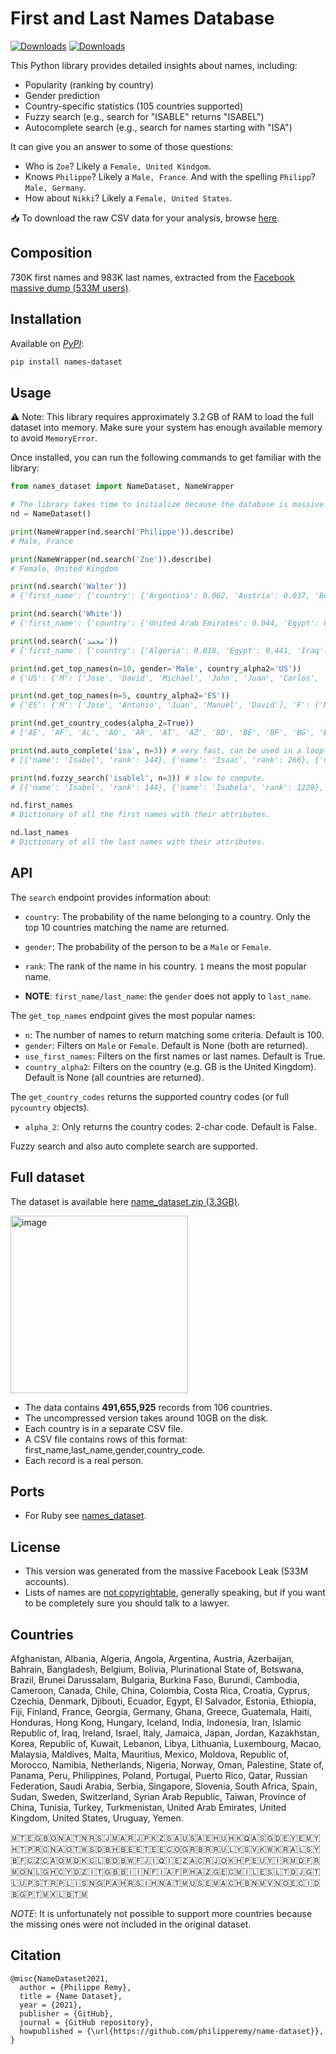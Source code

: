 # First and Last Names Database

[![Downloads](https://pepy.tech/badge/names-dataset)](https://pepy.tech/project/names-dataset)
[![Downloads](https://pepy.tech/badge/names-dataset/month)](https://pepy.tech/project/names-dataset/month)

This Python library provides detailed insights about names, including:
- Popularity (ranking by country)
- Gender prediction
- Country-specific statistics (105 countries supported)
- Fuzzy search (e.g., search for "ISABLE" returns "ISABEL")
- Autocomplete search (e.g., search for names starting with "ISA")



It can give you an answer to some of those questions:
- Who is `Zoe`? Likely a `Female, United Kindgom`. 
- Knows `Philippe`? Likely a `Male, France`. And with the spelling `Philipp`? `Male, Germany`.
- How about `Nikki`? Likely a `Female, United States`.

📥 To download the raw CSV data for your analysis, browse [here](#full-dataset).

## Composition

730K first names and 983K last names, extracted from the [Facebook massive dump (533M users)](https://www.theguardian.com/technology/2021/apr/03/500-million-facebook-users-website-hackers).

## Installation

Available on *[PyPI](https://pypi.org/project/names-dataset/)*:

```bash
pip install names-dataset
```

## Usage

⚠️ Note: This library requires approximately 3.2 GB of RAM to load the full dataset into memory. Make sure your system has enough available memory to avoid `MemoryError`.

Once installed, you can run the following commands to get familiar with the library:

```python
from names_dataset import NameDataset, NameWrapper

# The library takes time to initialize because the database is massive. A tip is to include its initialization in your app's startup process.
nd = NameDataset()

print(NameWrapper(nd.search('Philippe')).describe)
# Male, France

print(NameWrapper(nd.search('Zoe')).describe)
# Female, United Kingdom

print(nd.search('Walter'))
# {'first_name': {'country': {'Argentina': 0.062, 'Austria': 0.037, 'Bolivia, Plurinational State of': 0.042, 'Colombia': 0.096, 'Germany': 0.044, 'Italy': 0.295, 'Peru': 0.185, 'United States': 0.159, 'Uruguay': 0.036, 'South Africa': 0.043}, 'gender': {'Female': 0.007, 'Male': 0.993}, 'rank': {'Argentina': 37, 'Austria': 34, 'Bolivia, Plurinational State of': 67, 'Colombia': 250, 'Germany': 214, 'Italy': 193, 'Peru': 27, 'United States': 317, 'Uruguay': 44, 'South Africa': 388}}, 'last_name': {'country': {'Austria': 0.036, 'Brazil': 0.039, 'Switzerland': 0.032, 'Germany': 0.299, 'France': 0.121, 'United Kingdom': 0.048, 'Italy': 0.09, 'Nigeria': 0.078, 'United States': 0.172, 'South Africa': 0.085}, 'gender': {}, 'rank': {'Austria': 106, 'Brazil': 805, 'Switzerland': 140, 'Germany': 39, 'France': 625, 'United Kingdom': 1823, 'Italy': 3564, 'Nigeria': 926, 'United States': 1210, 'South Africa': 1169}}}

print(nd.search('White'))
# {'first_name': {'country': {'United Arab Emirates': 0.044, 'Egypt': 0.294, 'France': 0.061, 'Hong Kong': 0.05, 'Iraq': 0.094, 'Italy': 0.117, 'Malaysia': 0.133, 'Saudi Arabia': 0.089, 'Taiwan, Province of China': 0.044, 'United States': 0.072}, 'gender': {'Female': 0.519, 'Male': 0.481}, 'rank': {'Taiwan, Province of China': 6940, 'United Arab Emirates': None, 'Egypt': None, 'France': None, 'Hong Kong': None, 'Iraq': None, 'Italy': None, 'Malaysia': None, 'Saudi Arabia': None, 'United States': None}}, 'last_name': {'country': {'Canada': 0.035, 'France': 0.016, 'United Kingdom': 0.296, 'Ireland': 0.028, 'Iraq': 0.016, 'Italy': 0.02, 'Jamaica': 0.017, 'Nigeria': 0.031, 'United States': 0.5, 'South Africa': 0.04}, 'gender': {}, 'rank': {'Canada': 46, 'France': 1041, 'United Kingdom': 18, 'Ireland': 66, 'Iraq': 1307, 'Italy': 2778, 'Jamaica': 35, 'Nigeria': 425, 'United States': 47, 'South Africa': 416}}}

print(nd.search('محمد'))
# {'first_name': {'country': {'Algeria': 0.018, 'Egypt': 0.441, 'Iraq': 0.12, 'Jordan': 0.027, 'Libya': 0.035, 'Saudi Arabia': 0.154, 'Sudan': 0.07, 'Syrian Arab Republic': 0.062, 'Turkey': 0.022, 'Yemen': 0.051}, 'gender': {'Female': 0.035, 'Male': 0.965}, 'rank': {'Algeria': 4, 'Egypt': 1, 'Iraq': 2, 'Jordan': 1, 'Libya': 1, 'Saudi Arabia': 1, 'Sudan': 1, 'Syrian Arab Republic': 1, 'Turkey': 18, 'Yemen': 1}}, 'last_name': {'country': {'Egypt': 0.453, 'Iraq': 0.096, 'Jordan': 0.015, 'Libya': 0.043, 'Palestine, State of': 0.016, 'Saudi Arabia': 0.118, 'Sudan': 0.146, 'Syrian Arab Republic': 0.058, 'Turkey': 0.017, 'Yemen': 0.037}, 'gender': {}, 'rank': {'Egypt': 2, 'Iraq': 3, 'Jordan': 1, 'Libya': 1, 'Palestine, State of': 1, 'Saudi Arabia': 3, 'Sudan': 1, 'Syrian Arab Republic': 2, 'Turkey': 44, 'Yemen': 1}}}

print(nd.get_top_names(n=10, gender='Male', country_alpha2='US'))
# {'US': {'M': ['Jose', 'David', 'Michael', 'John', 'Juan', 'Carlos', 'Luis', 'Chris', 'Alex', 'Daniel']}}

print(nd.get_top_names(n=5, country_alpha2='ES'))
# {'ES': {'M': ['Jose', 'Antonio', 'Juan', 'Manuel', 'David'], 'F': ['Maria', 'Ana', 'Carmen', 'Laura', 'Isabel']}}

print(nd.get_country_codes(alpha_2=True))
# ['AE', 'AF', 'AL', 'AO', 'AR', 'AT', 'AZ', 'BD', 'BE', 'BF', 'BG', 'BH', 'BI', 'BN', 'BO', 'BR', 'BW', 'CA', 'CH', 'CL', 'CM', 'CN', 'CO', 'CR', 'CY', 'CZ', 'DE', 'DJ', 'DK', 'DZ', 'EC', 'EE', 'EG', 'ES', 'ET', 'FI', 'FJ', 'FR', 'GB', 'GE', 'GH', 'GR', 'GT', 'HK', 'HN', 'HR', 'HT', 'HU', 'ID', 'IE', 'IL', 'IN', 'IQ', 'IR', 'IS', 'IT', 'JM', 'JO', 'JP', 'KH', 'KR', 'KW', 'KZ', 'LB', 'LT', 'LU', 'LY', 'MA', 'MD', 'MO', 'MT', 'MU', 'MV', 'MX', 'MY', 'NA', 'NG', 'NL', 'NO', 'OM', 'PA', 'PE', 'PH', 'PL', 'PR', 'PS', 'PT', 'QA', 'RS', 'RU', 'SA', 'SD', 'SE', 'SG', 'SI', 'SV', 'SY', 'TM', 'TN', 'TR', 'TW', 'US', 'UY', 'YE', 'ZA']

print(nd.auto_complete('isa', n=3)) # very fast, can be used in a loop in realtime.
# [{'name': 'Isabel', 'rank': 144}, {'name': 'Isaac', 'rank': 266}, {'name': 'Isa', 'rank': 450}]

print(nd.fuzzy_search('isablel', n=3)) # slow to compute.
# [{'name': 'Isabel', 'rank': 144}, {'name': 'Isabela', 'rank': 1228}, {'name': 'Isabele', 'rank': 2386}]

nd.first_names
# Dictionary of all the first names with their attributes.

nd.last_names
# Dictionary of all the last names with their attributes.

```
## API

The `search` endpoint provides information about:
- `country`: The probability of the name belonging to a country. Only the top 10 countries matching the name are returned.
- `gender`: The probability of the person to be a `Male` or `Female`.
- `rank`: The rank of the name in his country. `1` means the most popular name.

- **NOTE**: `first_name/last_name`: the `gender` does not apply to `last_name`.

The `get_top_names` endpoint gives the most popular names:

- `n`: The number of names to return matching some criteria. Default is 100.
- `gender`: Filters on `Male` or `Female`. Default is None (both are returned).
- `use_first_names`: Filters on the first names or last names. Default is True.
- `country_alpha2`: Filters on the country (e.g. GB is the United Kingdom). Default is None (all countries are returned).

The `get_country_codes` returns the supported country codes (or full `pycountry` objects).

- `alpha_2`: Only returns the country codes: 2-char code. Default is False.

Fuzzy search and also auto complete search are supported.

## Full dataset

The dataset is available here [name_dataset.zip (3.3GB)](https://drive.google.com/file/d/1QDbtPWGQypYxiS4pC_hHBBtbRHk9gEtr/view?usp=sharing).

<img width="284" alt="image" src="https://user-images.githubusercontent.com/4516927/220814570-85340302-4c49-4648-b1c8-dedebd0e570b.png">

- The data contains **491,655,925** records from 106 countries. 
- The uncompressed version takes around 10GB on the disk.
- Each country is in a separate CSV file.
- A CSV file contains rows of this format: first_name,last_name,gender,country_code. 
- Each record is a real person.

## Ports

- For Ruby see [names_dataset](https://github.com/jonmagic/names_dataset_ruby).

## License

- This version was generated from the massive Facebook Leak (533M accounts).
- Lists of names are [not copyrightable](https://www.justia.com/intellectual-property/copyright/lists-directories-and-databases/), generally speaking, but if you want to be completely sure you should talk to a lawyer.

## Countries

Afghanistan, Albania, Algeria, Angola, Argentina, Austria, Azerbaijan, Bahrain, Bangladesh, Belgium, Bolivia, Plurinational State of, Botswana, Brazil, Brunei Darussalam, Bulgaria, Burkina Faso, Burundi, Cambodia, Cameroon, Canada, Chile, China, Colombia, Costa Rica, Croatia, Cyprus, Czechia, Denmark, Djibouti, Ecuador, Egypt, El Salvador, Estonia, Ethiopia, Fiji, Finland, France, Georgia, Germany, Ghana, Greece, Guatemala, Haiti, Honduras, Hong Kong, Hungary, Iceland, India, Indonesia, Iran, Islamic Republic of, Iraq, Ireland, Israel, Italy, Jamaica, Japan, Jordan, Kazakhstan, Korea, Republic of, Kuwait, Lebanon, Libya, Lithuania, Luxembourg, Macao, Malaysia, Maldives, Malta, Mauritius, Mexico, Moldova, Republic of, Morocco, Namibia, Netherlands, Nigeria, Norway, Oman, Palestine, State of, Panama, Peru, Philippines, Poland, Portugal, Puerto Rico, Qatar, Russian Federation, Saudi Arabia, Serbia, Singapore, Slovenia, South Africa, Spain, Sudan, Sweden, Switzerland, Syrian Arab Republic, Taiwan, Province of China, Tunisia, Turkey, Turkmenistan, United Arab Emirates, United Kingdom, United States, Uruguay, Yemen.

🇲🇹🇪🇬🇧🇴🇳🇦🇹🇳🇷🇸🇯🇲🇦🇷🇯🇵🇰🇿🇸🇦🇺🇸🇦🇪🇭🇺🇭🇰🇶🇦🇸🇬🇩🇪🇾🇪🇲🇾🇭🇹🇵🇷🇨🇳🇦🇴🇹🇼🇸🇩🇧🇭🇧🇪🇪🇹🇪🇪🇨🇴🇬🇷🇧🇷🇷🇺🇱🇾🇸🇻🇰🇼🇰🇷🇦🇱🇸🇾🇧🇫🇨🇿🇨🇦🇴🇲🇩🇰🇨🇱🇧🇩🇧🇼🇫🇯🇮🇶🇮🇪🇿🇦🇨🇷🇯🇴🇰🇭🇵🇪🇺🇾🇮🇷🇲🇩🇫🇷🇲🇴🇳🇱🇬🇭🇨🇾🇩🇿🇮🇹🇬🇧🇧🇮🇮🇳🇫🇮🇦🇫🇵🇭🇦🇿🇬🇪🇨🇲🇮🇱🇪🇸🇱🇹🇩🇯🇬🇹🇱🇺🇵🇸🇹🇷🇵🇱🇮🇸🇳🇬🇵🇦🇭🇷🇸🇮🇭🇳🇦🇹🇲🇺🇸🇪🇲🇦🇨🇭🇧🇳🇲🇻🇳🇴🇪🇨🇮🇩🇧🇬🇵🇹🇲🇽🇱🇧🇹🇲

*NOTE*: It is unfortunately not possible to support more countries because the missing ones were not included in the original dataset.

## Citation

```
@misc{NameDataset2021,
  author = {Philippe Remy},
  title = {Name Dataset},
  year = {2021},
  publisher = {GitHub},
  journal = {GitHub repository},
  howpublished = {\url{https://github.com/philipperemy/name-dataset}},
}
```
